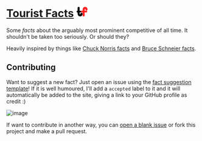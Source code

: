 # [**Tourist Facts**](https://touristfacts.dikson.xyz) <img src="/img/tf.png" height="30px">

Some _facts_ about the arguably most prominent competitive of all time. It shouldn't be taken too seriously. Or should they?

Heavily inspired by things like [Chuck Norris facts](https://chucknorrisfacts.net/top-100) and [Bruce Schneier facts](https://www.schneierfacts.com/).

## Contributing

Want to suggest a new fact? Just open an issue using the [fact suggestion template](https://github.com/diksown/touristfacts/issues/new?assignees=&labels=&template=fact-suggestion.md&title=Fact+suggestion)! If it is well humoured, I'll add a `accepted` label to it and it will automatically be added to the site, giving a link to your GitHub profile as credit :)

![image](https://user-images.githubusercontent.com/49994083/139151298-28ea784b-4e99-47e3-8633-aadc2de61f6f.png)


If want to contribute in another way, you can [open a blank issue](https://github.com/diksown/touristfacts/issues/new) or fork this project and make a pull request. 
